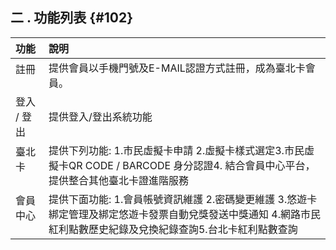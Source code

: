 ## **二 . 功能列表** {#102}

| 功能 | 說明 |
| :--- | :---|
| 註冊        |提供會員以手機門號及E-MAIL認證方式註冊，成為臺北卡會員。|
| 登入 / 登出  |提供登入/登出系統功能|
| 臺北卡         | 提供下列功能: 1.市民虛擬卡申請 2.虛擬卡樣式選定3.市民虛擬卡QR CODE / BARCODE 身分認證4. 結合會員中心平台， 提供整合其他臺北卡證進階服務|
|會員中心        |提供下面功能: 1.會員帳號資訊維護 2.密碼變更維護 3.悠遊卡綁定管理及綁定悠遊卡發票自動兌獎發送中獎通知 4.網路市民紅利點數歷史紀錄及兌換紀錄查詢5.台北卡紅利點數查詢|
